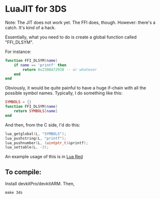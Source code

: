 # LuaJIT for 3DS

Note: The JIT does not work yet. The FFI does, though. However: there's a catch. It's kind of a hack.

Essentially, what you need to do is create a global function called "FFI\_DLSYM".

For instance:

```lua
function FFI_DLSYM(name)
    if name == 'printf' then
        return 0x2398472938 -- or whatever
    end
end
```

Obviously, it would be quite painful to have a huge if-chain with all the possible symbol names. Typically, I do something like this:

```lua
SYMBOLS = {}
function FFI_DLSYM(name)
    return SYMBOLS[name]
end
```

And then, from the C side, I'd do this:

```c
lua_getglobal(L, "SYMBOLS");
lua_pushstring(L, "printf");
lua_pushnumber(L, (uintptr_t)&printf);
lua_settable(L, -3);
```

An example usage of this is in [Lua Red](http://github.com/rweichler/luared)

## To compile:

Install devkitPro/devkitARM. Then,

```
make 3ds
```
